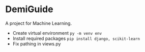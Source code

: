 # DemiGuide
A project for Machine Learning.

- Create virtual environment `py -m venv env`
- Install required packages `pip install django, scikit-learn`
- Fix pathing in views.py
